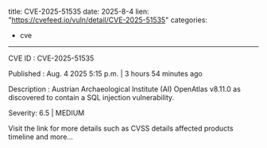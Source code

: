  
title: CVE-2025-51535
date: 2025-8-4
lien: "https://cvefeed.io/vuln/detail/CVE-2025-51535"
categories:
  - cve
---

CVE ID : CVE-2025-51535

Published :  Aug. 4
2025
5:15 p.m. | 3 hours
54 minutes ago

Description : Austrian Archaeological Institute (AI) OpenAtlas v8.11.0 as discovered to contain a SQL injection vulnerability.

Severity: 6.5 | MEDIUM

Visit the link for more details
such as CVSS details
affected products
timeline
and more...
